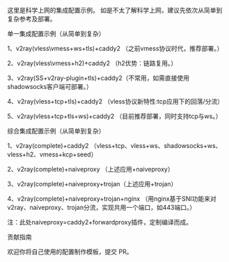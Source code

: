 这里是科学上网的集成配置示例。
如是不太了解科学上网，建议先依次从简单到复杂参考及部署。


单一集成配置示例（从简单到复杂）

1、v2ray(vless\vmess+ws+tls)+caddy2 （之前vmess协议时代，推荐部署。）

2、v2ray(vless\vmess+h2)+caddy2 （h2优势：链路复用。）

3、v2ray(SS+v2ray-plugin+tls)+caddy2（不常用，如需直接使用shadowsocks客户端可部署。）

4、v2ray(vless+tcp+tls)+caddy2 （vless协议新特性:tcp应用下的回落/分流）

5、v2ray(vless+tcp+tls+ws)+caddy2 （目前推荐部署，同时支持tcp与ws。）


综合集成配置示例（从简单到复杂）

1、v2ray(complete)+caddy2 （vless+tcp、vless+ws、shadowsocks+ws、vless+h2、vmess+kcp+seed）

2、v2ray(complete)+naiveproxy （上述应用+naiveproxy）

3、v2ray(complete)+naiveproxy+trojan（上述应用+trojan）

4、v2ray(complete)+naiveproxy+trojan+nginx （用nginx基于SNI功能来对v2ray、naiveproxy、trojan分流，实现共用一个端口，如443端口。）

注：此处naiveproxy=caddy2+forwardproxy插件，定制编译而成。

贡献指南

欢迎你将自己使用的配置制作模板，提交 PR。
